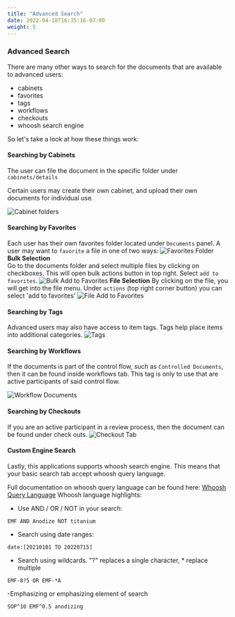 ```yaml
---
title: "Advanced Search"
date: 2022-04-18T16:35:16-07:00
weight: 5
---
```

### Advanced Search

There are many other ways to search for the documents that are available to advanced users:
- cabinets
- favorites
- tags
- workflows 
- checkouts
- whoosh search engine

So let's take a look at how these things work:

#### Searching by Cabinets

The user can file the document in the specific folder under `cabinets/details`

Certain users may create their own cabinet, and upload their own documents for individual use.

![Cabinet folders](images/temp_assets/cabinet_folders.PNG)    


#### Searching by Favorites
Each user has their own favorites folder located under `Documents` panel. A user may want to `favorite` a file in one of two ways:
![Favorites Folder](/images/temp_assets/favorites.png)
<br>
**Bulk Selection** </br>
Go to the documents folder and select multiple files by clicking on checkboxes. This will open bulk actions button in top right.
Select `add to favorites`.
![Bulk Add to Favorites](/images/temp_assets/bulk_add_to_favorites.png)
**File Selection**
By clicking on the file, you will get into the file menu. Under `actions` (top right corner button) you can select 'add to favorites'
![File Add to Favorites](/images/temp_assets/add_to_favorite.png)
#### Searching by Tags
Advanced users may also have access to item tags. Tags help place items into additional categories. 
![Tags](/images/temp_assets/tags.png)
#### Searching by Workflows 
If the documents is part of the control flow, such as `Controlled Documents`, then it can be found inside workflows tab. This tag is only to use that are active participants of said control flow.

![Workflow Documents](/images/temp_assets/workflow.png)

#### Searching by Checkouts
If you are an active participant in a review process, then the document can be found under check outs.
![Checkout Tab](/images/temp_assets/checkout.png)
#### Custom Engine Search
Lastly, this applications supports whoosh search engine. This means that your basic search tab accept whoosh query language.

Full documentation on whoosh query language can be found here: [Whoosh Query Language](https://whoosh.readthedocs.io/en/latest/querylang.html)
Whoosh language highlights:

- Use AND / OR / NOT  in your search:
```console 
EMF AND Anodize NOT titanium 
```

- Search using date ranges:
```console 
date:[20210101 TO 20220715] 
```

- Search using wildcards. "?" replaces a single character, * replace multiple
```console
EMF-8?5 OR EMF-*A 
```

-Emphasizing or emphasizing element of search
```console
SOP^10 EMF^0.5 anodizing
```